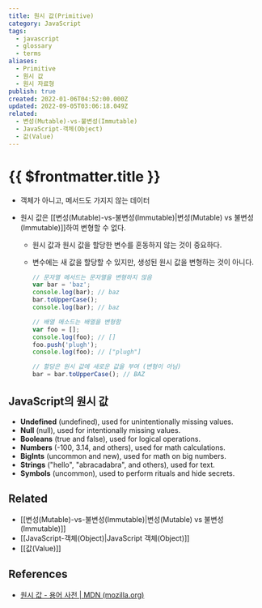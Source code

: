 ```yaml
---
title: 원시 값(Primitive)
category: JavaScript
tags:
  - javascript
  - glossary
  - terms
aliases:
  - Primitive
  - 원시 값
  - 원시 자료형
publish: true
created: 2022-01-06T04:52:00.000Z
updated: 2022-09-05T03:06:18.049Z
related:
  - 변성(Mutable)-vs-불변성(Immutable)
  - JavaScript-객체(Object)
  - 값(Value)
---
```


# {{ $frontmatter.title }}

- 객체가 아니고, 메서드도 가지지 않는 데이터
- 원시 값은 [[변성(Mutable)-vs-불변성(Immutable)|변성(Mutable) vs 불변성(Immutable)]]하여 변형할 수 없다.

  - 원시 값과 원시 값을 할당한 변수를 혼동하지 않는 것이 중요하다.
  - 변수에는 새 값을 할당할 수 있지만, 생성된 원시 값을 변형하는 것이 아니다.

    ```js
    // 문자열 메서드는 문자열을 변형하지 않음
    var bar = 'baz';
    console.log(bar); // baz
    bar.toUpperCase();
    console.log(bar); // baz

    // 배열 메소드는 배열을 변형함
    var foo = [];
    console.log(foo); // []
    foo.push('plugh');
    console.log(foo); // ["plugh"]

    // 할당은 원시 값에 새로운 값을 부여 (변형이 아님)
    bar = bar.toUpperCase(); // BAZ
    ```

## JavaScript의 원시 값

- **Undefined** (undefined), used for unintentionally missing values.
- **Null** (null), used for intentionally missing values.
- **Booleans** (true and false), used for logical operations.
- **Numbers** (-100, 3.14, and others), used for math calculations.
- **BigInts** (uncommon and new), used for math on big numbers.
- **Strings** ("hello", "abracadabra", and others), used for text.
- **Symbols** (uncommon), used to perform rituals and hide secrets.

## Related

- [[변성(Mutable)-vs-불변성(Immutable)|변성(Mutable) vs 불변성(Immutable)]]
- [[JavaScript-객체(Object)|JavaScript 객체(Object)]]
- [[값(Value)]]

## References

- [원시 값 - 용어 사전 | MDN (mozilla.org)](https://developer.mozilla.org/ko/docs/Glossary/Primitive)
